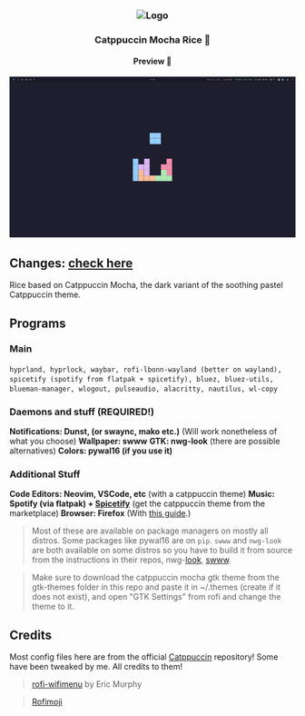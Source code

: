 <h3 align="center">
	<img src="https://raw.githubusercontent.com/catppuccin/catppuccin/main/assets/logos/exports/1544x1544_circle.png" width="100" alt="Logo"/><br/>
</h3>

<h3 align="center"> Catppuccin Mocha Rice 🧋 </h3>


<h4 align="center"> Preview 👀 </h4>

![alt text](screenshots/2024-July-31.png)


## Changes: [check here](changes.md)

Rice based on Catppuccin Mocha, the dark variant of the soothing pastel Catppuccin theme.




## Programs

### Main
``hyprland, hyprlock, waybar, rofi-lbonn-wayland (better on wayland), spicetify (spotify from flatpak + spicetify), bluez, bluez-utils, blueman-manager, wlogout, pulseaudio, alacritty, nautilus, wl-copy``

### Daemons and stuff (REQUIRED!)
**Notifications: Dunst, (or swaync, mako etc.)** (Will work nonetheless of what you choose)
**Wallpaper: swww**
**GTK: nwg-look** (there are possible alternatives) 
**Colors: pywal16 (if you use it)**

### Additional Stuff
**Code Editors: Neovim, VSCode, etc** (with a catppuccin theme)
**Music: Spotify (via flatpak) + [Spicetify](https://spicetify.app)** (get the catppuccin theme from the marketplace)
**Browser: Firefox** (With [this guide](https://github.com/catppuccin/firefox).)


> Most of these are available on package managers on mostly all distros. Some packages like pywal16 are on `pip`. `swww` and `nwg-look` are both available on some distros so you have to build it from source from the instructions in their repos, nwg-[look](https://github.com/nwg-piotr/nwg-look), [swww](https://github.com/LGFae/swww).

> Make sure to download the catppuccin mocha gtk theme from the gtk-themes folder in this repo and paste it in ~/.themes (create if it does not exist), and open "GTK Settings" from rofi and change the theme to it.


## Credits
Most config files here are from the official [Catppuccin](https://github.com/catppuccin/catppuccin) repository! Some have been tweaked by me. All credits to them!

> [rofi-wifimenu](https://github.com/ericmurphyxyz/rofi-wifi-menu) by Eric Murphy

> [Rofimoji](https://github.com/fdw/rofimoji)
